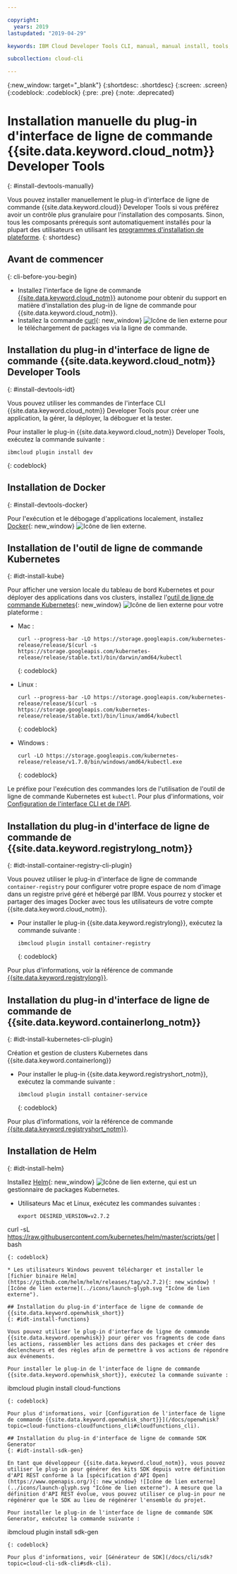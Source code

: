 ```yaml
---

copyright:
  years: 2019
lastupdated: "2019-04-29"

keywords: IBM Cloud Developer Tools CLI, manual, manual install, tools, components, developer tools, ibmcloud cli, ibmcloud, ibmcloud dev, cli, plugin, plug-in, command line, command-line, developer tools, kubernetes, kubectl

subcollection: cloud-cli

---
```


{:new_window: target="_blank"}
{:shortdesc: .shortdesc}
{:screen: .screen}
{:codeblock: .codeblock}
{:pre: .pre}
{:note: .deprecated}

# Installation manuelle du plug-in d'interface de ligne de commande {{site.data.keyword.cloud_notm}} Developer Tools
{: #install-devtools-manually}

Vous pouvez installer manuellement le plug-in d'interface de ligne de commande {{site.data.keyword.cloud}} Developer Tools si vous préférez avoir un contrôle plus granulaire pour l'installation des composants. Sinon, tous les composants prérequis sont automatiquement installés pour la plupart des utilisateurs en utilisant les [programmes d'installation de plateforme](/docs/cli?topic=cloud-cli-ibmcloud-cli#step1-install-idt).
{: shortdesc}

## Avant de commencer
{: cli-before-you-begin}

* Installez l'interface de ligne de commande [{{site.data.keyword.cloud_notm}}](/docs/cli?topic=cloud-cli-install-ibmcloud-cli#install-ibmcloud-cli) autonome pour obtenir du support en matière d'installation des plug-in de ligne de commande pour {{site.data.keyword.cloud_notm}}.
* Installez la commande [curl](https://curl.haxx.se/download.html){: new_window} ![Icône de lien externe](../icons/launch-glyph.svg "Icône de lien externe") pour le téléchargement de packages via la ligne de commande.

## Installation du plug-in d'interface de ligne de commande {{site.data.keyword.cloud_notm}} Developer Tools
{: #install-devtools-idt}

Vous pouvez utiliser les commandes de l'interface CLI {{site.data.keyword.cloud_notm}} Developer Tools pour créer une application, la gérer, la déployer, la déboguer et la tester.

Pour installer le plug-in {{site.data.keyword.cloud_notm}} Developer Tools, exécutez la commande suivante : 
```
ibmcloud plugin install dev
```
{: codeblock}

## Installation de Docker
{: #install-devtools-docker}

Pour l'exécution et le débogage d'applications localement, installez [Docker](https://www.docker.com/get-started){: new_window} ![Icône de lien externe](../icons/launch-glyph.svg "Icône de lien externe").

## Installation de l'outil de ligne de commande Kubernetes
{: #idt-install-kube}

Pour afficher une version locale du tableau de bord Kubernetes et pour déployer des applications dans vos clusters, installez l'[outil de ligne de commande Kubernetes](https://kubernetes.io/docs/tasks/tools/install-kubectl/){: new_window} ![Icône de lien externe](../icons/launch-glyph.svg "Icône de lien externe") pour votre plateforme :

* Mac :
  ```
  curl --progress-bar -LO https://storage.googleapis.com/kubernetes-release/release/$(curl -s https://storage.googleapis.com/kubernetes-release/release/stable.txt)/bin/darwin/amd64/kubectl
  ```
  {: codeblock}

* Linux :
  ```
  curl --progress-bar -LO https://storage.googleapis.com/kubernetes-release/release/$(curl -s https://storage.googleapis.com/kubernetes-release/release/stable.txt)/bin/linux/amd64/kubectl
  ```
  {: codeblock}

* Windows :
  ```
  curl -LO https://storage.googleapis.com/kubernetes-release/release/v1.7.0/bin/windows/amd64/kubectl.exe
  ```
  {: codeblock}

Le préfixe pour l'exécution des commandes lors de l'utilisation de l'outil de ligne de commande Kubernetes est `kubectl`. Pour plus d'informations, voir [Configuration de l'interface CLI et de l'API](/docs/containers?topic=containers-cs_cli_install#cs_cli_install).

## Installation du plug-in d'interface de ligne de commande de {{site.data.keyword.registrylong_notm}}
{: #idt-install-container-registry-cli-plugin}

Vous pouvez utiliser le plug-in d'interface de ligne de commande `container-registry` pour configurer votre propre espace de nom d'image dans un registre privé géré et hébergé par IBM. Vous pourrez y stocker et partager des images Docker avec tous les utilisateurs de votre compte {{site.data.keyword.cloud_notm}}. 

* Pour installer le plug-in {{site.data.keyword.registrylong}}, exécutez la commande suivante :
  ```
  ibmcloud plugin install container-registry
  ```
  {: codeblock}

Pour plus d'informations, voir la référence de commande [{{site.data.keyword.registrylong}}](/docs/services/Registry?topic=registry-registry_cli_reference).

## Installation du plug-in d'interface de ligne de commande de {{site.data.keyword.containerlong_notm}}
{: #idt-install-kubernetes-cli-plugin}

Création et gestion de clusters Kubernetes dans {{site.data.keyword.containerlong}}

* Pour installer le plug-in {{site.data.keyword.registryshort_notm}}, exécutez la commande suivante :
  ```
  ibmcloud plugin install container-service
  ```
  {: codeblock}

Pour plus d'informations, voir la référence de commande [{{site.data.keyword.registryshort_notm}}](/docs/containers-cli-plugin?topic=containers-cli-plugin-cs_cli_reference).

## Installation de Helm
{: #idt-install-helm}

Installez [Helm](https://helm.sh/docs/){: new_window} ![Icône de lien externe](../icons/launch-glyph.svg "Icône de lien externe"), qui est un gestionnaire de packages Kubernetes.

* Utilisateurs Mac et Linux, exécutez les commandes suivantes :
  ```
  export DESIRED_VERSION=v2.7.2
curl -sL https://raw.githubusercontent.com/kubernetes/helm/master/scripts/get | bash
  ```
  {: codeblock}

* Les utilisateurs Windows peuvent télécharger et installer le [fichier binaire Helm](https://github.com/helm/helm/releases/tag/v2.7.2){: new_window} ![Icône de lien externe](../icons/launch-glyph.svg "Icône de lien externe").

## Installation du plug-in d'interface de ligne de commande de {{site.data.keyword.openwhisk_short}}
{: #idt-install-functions}

Vous pouvez utiliser le plug-in d'interface de ligne de commande {{site.data.keyword.openwhisk}} pour gérer vos fragments de code dans les actions, rassembler les actions dans des packages et créer des déclencheurs et des règles afin de permettre à vos actions de répondre aux événements.

Pour installer le plug-in de l'interface de ligne de commande {{site.data.keyword.openwhisk_short}}, exécutez la commande suivante :
```
ibmcloud plugin install cloud-functions
```
{: codeblock}

Pour plus d'informations, voir [Configuration de l'interface de ligne de commande {{site.data.keyword.openwhisk_short}}](/docs/openwhisk?topic=cloud-functions-cloudfunctions_cli#cloudfunctions_cli).

## Installation du plug-in d'interface de ligne de commande SDK Generator
{: #idt-install-sdk-gen}

En tant que développeur {{site.data.keyword.cloud_notm}}, vous pouvez utiliser le plug-in pour générer des kits SDK depuis votre définition d'API REST conforme à la [spécification d'API Open](https://www.openapis.org/){: new_window} ![Icône de lien externe](../icons/launch-glyph.svg "Icône de lien externe"). A mesure que la définition d'API REST évolue, vous pouvez utiliser ce plug-in pour ne régénérer que le SDK au lieu de régénérer l'ensemble du projet.

Pour installer le plug-in de l'interface de ligne de commande SDK Generator, exécutez la commande suivante :
```
ibmcloud plugin install sdk-gen
```
{: codeblock}

Pour plus d'informations, voir [Générateur de SDK](/docs/cli/sdk?topic=cloud-cli-sdk-cli#sdk-cli).
